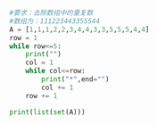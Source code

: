 
<BlogInfo id="12" title="12.灰灰学长出的题目" author="白日梦想猿" pv=0 read_times=0 pre_cost_time=0分10秒 category="python基础" tag_list="['python基础']" create_time="2019.09.20 12:07:54" update_time="2020.11.22 10:50:24" />

```python
#要求：去除数组中的重复数
#数组为：111223443355544
A = [1,1,1,2,2,3,4,4,3,3,5,5,5,4,4]
row = 1
while row<=5:
    print("")
    col = 1
    while col<=row:
        print("*",end="")
        col += 1
    row += 1

print(list(set(A)))



```
